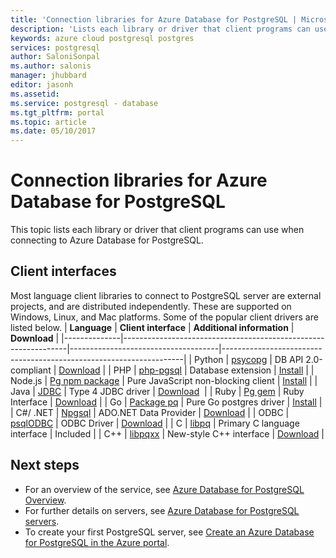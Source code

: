 ```yaml
---
title: 'Connection libraries for Azure Database for PostgreSQL | Microsoft Docs'
description: 'Lists each library or driver that client programs can use when connecting to Azure Database for PostgreSQL.'
keywords: azure cloud postgresql postgres
services: postgresql
author: SaloniSonpal
ms.author: salonis
manager: jhubbard
editor: jasonh
ms.assetid:
ms.service: postgresql - database
ms.tgt_pltfrm: portal
ms.topic: article
ms.date: 05/10/2017
---
```

# Connection libraries for Azure Database for PostgreSQL
This topic lists each library or driver that client programs can use when connecting to Azure Database for PostgreSQL.

## Client interfaces
Most language client libraries to connect to PostgreSQL server are external projects, and are distributed independently. These are supported on Windows, Linux, and Mac platforms. Some of the popular client drivers are listed below.
| **Language** | **Client interface** | **Additional information** | **Download** |
|--------------|----------------------------------------------------------------|-------------------------------------|--------------------------------------------------------------------|
| Python | [psycopg](http://initd.org/psycopg/) | DB API 2.0-compliant | [Download](http://initd.org/psycopg/download/) |
| PHP | [php-pgsql](https://php.net/manual/en/book.pgsql.php) | Database extension | [Install](https://secure.php.net/manual/en/pgsql.installation.php) |
| Node.js | [Pg npm package](https://www.npmjs.com/package/pg) | Pure JavaScript non-blocking client | [Install](https://www.npmjs.com/package/pg) |
| Java | [JDBC](http://jdbc.postgresql.org/) | Type 4 JDBC driver | [Download](https://jdbc.postgresql.org/download.html)  |
| Ruby | [Pg gem](https://deveiate.org/code/pg/) | Ruby Interface | [Download](https://rubygems.org/downloads/pg-0.20.0.gem) |
| Go | [Package pq](https://godoc.org/github.com/lib/pq) | Pure Go postgres driver | [Install](https://github.com/lib/pq/blob/master/README.md) |
| C\#/ .NET | [Npgsql](http://www.npgsql.org/) | ADO.NET Data Provider | [Download](https://www.microsoft.com/net/) |
| ODBC | [psqlODBC](https://odbc.postgresql.org/) | ODBC Driver | [Download](http://www.postgresql.org/ftp/odbc/versions/) |
| C | [libpq](https://www.postgresql.org/docs/9.6/static/libpq.html) | Primary C language interface | Included |
| C++ | [libpqxx](http://pqxx.org/) | New-style C++ interface | [Download](http://pqxx.org/download/software/) |

## Next steps
- For an overview of the service, see [Azure Database for PostgreSQL Overview](overview.md).
- For further details on servers, see [Azure Database for PostgreSQL servers](concepts-servers.md).
- To create your first PostgreSQL server, see [Create an Azure Database for PostgreSQL in the Azure portal](quickstart-create-server-database-portal.md).
